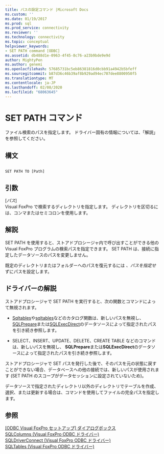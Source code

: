 ```yaml
---
title: パスの設定コマンド |Microsoft Docs
ms.custom: ''
ms.date: 01/19/2017
ms.prod: sql
ms.prod_service: connectivity
ms.reviewer: ''
ms.technology: connectivity
ms.topic: conceptual
helpviewer_keywords:
- SET PATH command [ODBC]
ms.assetid: db488d1e-0963-4f45-8c76-a23b9bde9e9d
author: MightyPen
ms.author: genemi
ms.openlocfilehash: 57685731bc5eb86381816d0cbb91a4942b5bfeff
ms.sourcegitcommit: b87d36c46b39af8b929ad94ec707dee8800950f5
ms.translationtype: MT
ms.contentlocale: ja-JP
ms.lasthandoff: 02/08/2020
ms.locfileid: "68063645"
---
```

# <a name="set-path-command"></a>SET PATH コマンド
ファイル検索のパスを指定します。 ドライバー固有の情報については、「解説」を参照してください。  
  
## <a name="syntax"></a>構文  
  
```  
  
SET PATH TO [Path]  
```  
  
## <a name="arguments"></a>引数  
 [*パス*]  
 Visual FoxPro で検索するディレクトリを指定します。 ディレクトリを区切るには、コンマまたはセミコロンを使用します。  
  
## <a name="remarks"></a>解説  
 SET PATH を使用すると、ストアドプロシージャ内で呼び出すことができる他の Visual FoxPro プログラムの検索パスを指定できます。 SET PATH は、接続に指定したデータソースのパスを変更しません。  
  
 既定のディレクトリまたはフォルダーへのパスを復元するには *、パスを指定せ*ずにパスを設定します。  
  
## <a name="driver-remarks"></a>ドライバーの解説  
 ストアドプロシージャで SET PATH を実行すると、次の関数とコマンドによって無視されます。  
  
-   [Sqltables](../../odbc/microsoft/sqltables-visual-foxpro-odbc-driver.md)や[sqltables](../../odbc/microsoft/sqlcolumns-visual-foxpro-odbc-driver.md)などのカタログ関数は、新しいパスを無視し、 [SQLPrepare](../../odbc/microsoft/sqlprepare-visual-foxpro-odbc-driver.md)または[SQLExecDirect](../../odbc/microsoft/sqlexecdirect-visual-foxpro-odbc-driver.md)のデータソースによって指定されたパスを引き続き参照します。  
  
-   SELECT、INSERT、UPDATE、DELETE、CREATE TABLE などのコマンドは、新しいパスを無視し、 **SQLPrepare**または**SQLExecDirect**のデータソースによって指定されたパスを引き続き参照します。  
  
 ストアドプロシージャで SET パスを発行した後で、そのパスを元の状態に戻すことができない場合、データベースへの他の接続では、新しいパスが使用されます (SET PATH のスコープがデータセッションに設定されていないため)。  
  
 データソースで指定されたディレクトリ以外のディレクトリでテーブルを作成、選択、または更新する場合は、コマンドを使用してファイルの完全パスを指定します。  
  
## <a name="see-also"></a>参照  
 [[ODBC Visual FoxPro セットアップ] ダイアログボックス](../../odbc/microsoft/odbc-visual-foxpro-setup-dialog-box.md)   
 [SQLColumns (Visual FoxPro ODBC ドライバー)](../../odbc/microsoft/sqlcolumns-visual-foxpro-odbc-driver.md)   
 [SQLDriverConnect (Visual FoxPro ODBC ドライバー)](../../odbc/microsoft/sqldriverconnect-visual-foxpro-odbc-driver.md)   
 [SQLTables (Visual FoxPro ODBC ドライバー)](../../odbc/microsoft/sqltables-visual-foxpro-odbc-driver.md)
